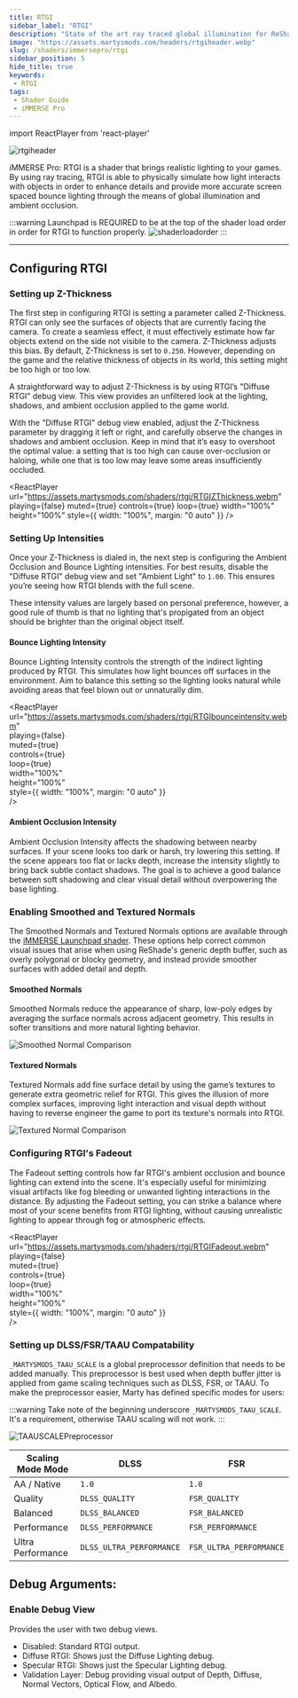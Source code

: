 ```yaml
---
title: RTGI
sidebar_label: "RTGI"
description: "State of the art ray traced global illumination for ReShade."
image: "https://assets.martysmods.com/headers/rtgiheader.webp"
slug: /shaders/immersepro/rtgi
sidebar_position: 5
hide_title: true
keywords: 
 - RTGI
tags:
 - Shader Guide
 - iMMERSE Pro
---
```


<!------------------------IMPORTS ---------------------------->

import ReactPlayer from 'react-player'

<!------------------------IMPORTS ---------------------------->

![rtgiheader](https://assets.martysmods.com/headers/rtgiheader.webp)

iMMERSE Pro: RTGI is a shader that brings realistic lighting to your games. By using ray tracing, RTGI is able to physically simulate how light interacts with objects in order to enhance details and provide more accurate screen spaced bounce lighting through the means of global illumination and ambient occlusion.

:::warning
Launchpad is REQUIRED to be at the top of the shader load order in order for RTGI to function properly.
![shaderloadorder](https://assets.martysmods.com/shaders/rtgi/rtgiloadorder2.webp)
:::

---

## Configuring RTGI

### Setting up Z-Thickness
The first step in configuring RTGI is setting a parameter called Z-Thickness. RTGI can only see the surfaces of objects that are currently facing the camera. To create a seamless effect, it must effectively estimate how far objects extend on the side not visible to the camera. Z-Thickness adjusts this bias. By default, Z-Thickness is set to `0.250`. However, depending on the game and the relative thickness of objects in its world, this setting might be too high or too low.

A straightforward way to adjust Z-Thickness is by using RTGI’s "Diffuse RTGI" debug view. This view provides an unfiltered look at the lighting, shadows, and ambient occlusion applied to the game world.

With the "Diffuse RTGI" debug view enabled, adjust the Z-Thickness parameter by dragging it left or right, and carefully observe the changes in shadows and ambient occlusion. Keep in mind that it’s easy to overshoot the optimal value: a setting that is too high can cause over-occlusion or haloing, while one that is too low may leave some areas insufficiently occluded.

<ReactPlayer
  url="https://assets.martysmods.com/shaders/rtgi/RTGIZThickness.webm"
  playing={false}
  muted={true}
  controls={true}
  loop={true}
  width="100%"
  height="100%"
  style={{ width: "100%", margin: "0 auto" }}
/>

### Setting Up Intensities

Once your Z-Thickness is dialed in, the next step is configuring the Ambient Occlusion and Bounce Lighting intensities. For best results, disable the "Diffuse RTGI" debug view and set "Ambient Light" to `1.00`. This ensures you’re seeing how RTGI blends with the full scene.

These intensity values are largely based on personal preference, however, a good rule of thumb is that no lighting that's propigated from an object should be brighter than the original object itself.

#### Bounce Lighting Intensity

Bounce Lighting Intensity controls the strength of the indirect lighting produced by RTGI. This simulates how light bounces off surfaces in the environment. Aim to balance this setting so the lighting looks natural while avoiding areas that feel blown out or unnaturally dim.

<ReactPlayer  
  url="https://assets.martysmods.com/shaders/rtgi/RTGIbounceintensity.webm"  
  playing={false}  
  muted={true}  
  controls={true}  
  loop={true}  
  width="100%"  
  height="100%"  
  style={{ width: "100%", margin: "0 auto" }}  
/>

#### Ambient Occlusion Intensity

Ambient Occlusion Intensity affects the shadowing between nearby surfaces. If your scene looks too dark or harsh, try lowering this setting. If the scene appears too flat or lacks depth, increase the intensity slightly to bring back subtle contact shadows. The goal is to achieve a good balance between soft shadowing and clear visual detail without overpowering the base lighting.

### Enabling Smoothed and Textured Normals

The Smoothed Normals and Textured Normals options are available through the [iMMERSE Launchpad shader](../immerse/01launchpad.md). These options help correct common visual issues that arise when using ReShade's generic depth buffer, such as overly polygonal or blocky geometry, and instead provide smoother surfaces with added detail and depth.

#### Smoothed Normals

Smoothed Normals reduce the appearance of sharp, low-poly edges by averaging the surface normals across adjacent geometry. This results in softer transitions and more natural lighting behavior.

![Smoothed Normal Comparison](https://assets.martysmods.com/shaders/rtgi/RTGINormalsComparisonSmoothed.webp)

#### Textured Normals

Textured Normals add fine surface detail by using the game’s textures to generate extra geometric relief for RTGI. This gives the illusion of more complex surfaces, improving light interaction and visual depth without having to reverse engineer the game to port its texture's normals into RTGI.

![Textured Normal Comparison](https://assets.martysmods.com/shaders/rtgi/RTGINormalsComparisonTextured.webp)

### Configuring RTGI's Fadeout

The Fadeout setting controls how far RTGI's ambient occlusion and bounce lighting can extend into the scene. It's especially useful for minimizing visual artifacts like fog bleeding or unwanted lighting interactions in the distance. By adjusting the Fadeout setting, you can strike a balance where most of your scene benefits from RTGI lighting, without causing unrealistic lighting to appear through fog or atmospheric effects.

<ReactPlayer  
  url="https://assets.martysmods.com/shaders/rtgi/RTGIFadeout.webm"  
  playing={false}  
  muted={true}  
  controls={true}  
  loop={true}  
  width="100%"  
  height="100%"  
  style={{ width: "100%", margin: "0 auto" }}  
/>

### Setting up DLSS/FSR/TAAU Compatability 
`_MARTYSMODS_TAAU_SCALE` is a global preprocessor definition that needs to be added manually. This preprocessor is best used when depth buffer jitter is applied from game scaling techniques such as DLSS, FSR, or TAAU. To make the preprocessor easier, Marty has defined specific modes for users:

:::warning
Take note of the beginning underscore `_MARTYSMODS_TAAU_SCALE`. It's a requirement, otherwise TAAU scaling will not work.
:::

![TAAUSCALEPreprocessor](https://assets.martysmods.com/shaders/rtgi/taauscalepreprocessor2.webp)
 
| Scaling Mode Mode | DLSS                     | FSR                     |
| ----------------- | ------------------------ | ----------------------- |
| AA / Native       | `1.0`                    | `1.0`                   |
| Quality           | `DLSS_QUALITY`           | `FSR_QUALITY`           |
| Balanced          | `DLSS_BALANCED`          | `FSR_BALANCED`          |
| Performance       | `DLSS_PERFORMANCE`       | `FSR_PERFORMANCE`       |
| Ultra Performance | `DLSS_ULTRA_PERFORMANCE` | `FSR_ULTRA_PERFORMANCE` |

## Debug Arguments:

### Enable Debug View
Provides the user with two debug views.
* Disabled: Standard RTGI output.
* Diffuse RTGI: Shows just the Diffuse Lighting debug.
* Specular RTGI: Shows just the Specular Lighting debug.
* Validation Layer: Debug providing visual output of Depth, Diffuse, Normal Vectors, Optical Flow, and Albedo.